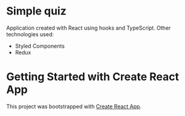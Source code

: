 # Simple quiz
Application created with React using hooks and TypeScript. 
Other technologies used:
  - Styled Components
  - Redux

# Getting Started with Create React App

This project was bootstrapped with [Create React App](https://github.com/facebook/create-react-app).
